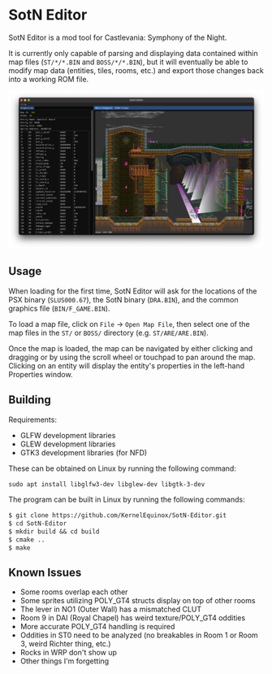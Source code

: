 # SotN Editor

SotN Editor is a mod tool for Castlevania: Symphony of the Night.

It is currently only capable of parsing and displaying data contained within map files (`ST/*/*.BIN` and `BOSS/*/*.BIN`), but it will eventually be able to modify map data (entities, tiles, rooms, etc.) and export those changes back into a working ROM file.

![SotN Editor interface](Screenshot.png)

## Usage

When loading for the first time, SotN Editor will ask for the locations of the PSX binary (`SLUS000.67`), the SotN binary (`DRA.BIN`), and the common graphics file (`BIN/F_GAME.BIN`).

To load a map file, click on `File` -> `Open Map File`, then select one of the map files in the `ST/` or `BOSS/` directory (e.g. `ST/ARE/ARE.BIN`).

Once the map is loaded, the map can be navigated by either clicking and dragging or by using the scroll wheel or touchpad to pan around the map. Clicking on an entity will display the entity's properties in the left-hand Properties window.

## Building

Requirements:
* GLFW development libraries
* GLEW development libraries
* GTK3 development libraries (for NFD)

These can be obtained on Linux by running the following command:

```
sudo apt install libglfw3-dev libglew-dev libgtk-3-dev
```

The program can be built in Linux by running the following commands:

```
$ git clone https://github.com/KernelEquinox/SotN-Editor.git
$ cd SotN-Editor
$ mkdir build && cd build
$ cmake ..
$ make
```


## Known Issues

* Some rooms overlap each other
* Some sprites utilizing POLY_GT4 structs display on top of other rooms
* The lever in NO1 (Outer Wall) has a mismatched CLUT
* Room 9 in DAI (Royal Chapel) has weird texture/POLY_GT4 oddities
* More accurate POLY_GT4 handling is required
* Oddities in ST0 need to be analyzed (no breakables in Room 1 or Room 3, weird Richter thing, etc.)
* Rocks in WRP don't show up
* Other things I'm forgetting
